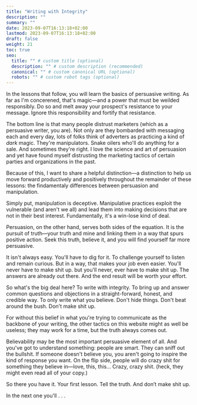 ```yaml
---
title: "Writing with Integrity"
description: ""
summary: ""
date: 2023-09-07T16:13:18+02:00
lastmod: 2023-09-07T16:13:18+02:00
draft: false
weight: 21
toc: true
seo:
  title: "" # custom title (optional)
  description: "" # custom description (recommended)
  canonical: "" # custom canonical URL (optional)
  robots: "" # custom robot tags (optional)
---
```


In the lessons that follow, you will learn the basics of persuasive writing. As far as I'm concerened, that's magic&mdash;and a power that must be weilded responsibly. Do so and melt away your prospect's resistance to your message. Ignore this responsibility and fortify that resistance.

The bottom line is that many people distrust marketers (which as a persuasive writer, you are). Not only are they bombarded with messaging each and every day, lots of folks think of adverters as practicing a kind of *dark* magic. They're manipulators. Snake oilers who'll do anything for a sale. And sometimes they're right. I love the science and art of persuasion and yet have found myself distrusting the marketing tactics of certain parties and organizations in the past.

Because of this, I want to share a helpful distinction&mdash;a distinction to help us move forward productively and positively throughout the remainder of these lessons: the findamentaly differences between persuasion and manipulation.

Simply put, manipulation is deceptive. Manipulative practices exploit the vulnerable (and aren't we all) and lead them into making decisions that are not in their best interest. Fundamentally, it's a win-lose kind of deal.

Persuasion, on the other hand, serves both sides of the equation. It is the pursuit of truth&mdash;your truth and mine and linking them in a way that spurs positive action. Seek this truth, believe it, and you will find yourself far more persuasive.

It isn't always easy. You'll have to dig for it. To challenge yourself to listen and remain curious. But in a way, that makes your job even easier. You'll never have to make shit up.  but you'll never, ever have to make shit up. The answers are already out there. And the end result will be worth your effort.

So what's the big deal here? To write with integrity. To bring up and answer common questions and objections in a straight-forward, honest, and credible way. To only write what you believe. Don't hide things. Don't beat around the bush. Don't make shit up.




For without this belief in what you're trying to communicate as the backbone of your writing, the other tactics on this website might as well be useless; they may work for a time, but the truth always comes out.

Believability may be the most important persuasive element of all. And you've got to understand something: people are smart. They can sniff out the bullshit. If someone doesn't believe you, you aren't going to inspire the kind of response you want. On the flip side, people will do crazy shit for something they believe in&mdash;love, this, this… Crazy, crazy shit. (heck, they might even read all of your copy.)



So there you have it. Your first lesson. Tell the truth. And don’t make shit up.

In the next one you'll . . .
